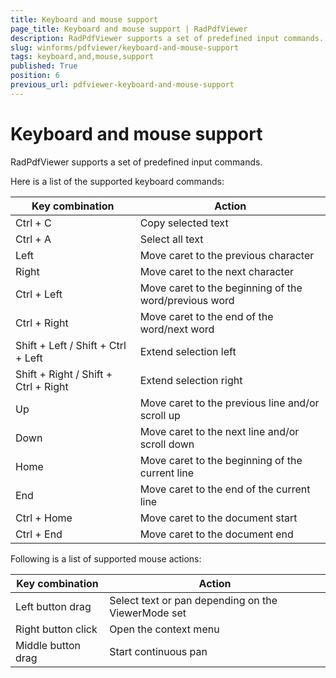 ```yaml
---
title: Keyboard and mouse support
page_title: Keyboard and mouse support | RadPdfViewer
description: RadPdfViewer supports a set of predefined input commands.
slug: winforms/pdfviewer/keyboard-and-mouse-support
tags: keyboard,and,mouse,support
published: True
position: 6
previous_url: pdfviewer-keyboard-and-mouse-support
---
```


# Keyboard and mouse support

RadPdfViewer supports a set of predefined input commands.

Here is a list of the supported keyboard commands:

|  __Key combination__  |  __Action__  |
| ------ | ------ |
|Ctrl + C|Copy selected text|
|Ctrl + A|Select all text|
|Left|Move caret to the previous character|
|Right|Move caret to the next character|
|Ctrl + Left|Move caret to the beginning of the word/previous word|
|Ctrl + Right|Move caret to the end of the word/next word|
|Shift + Left / Shift + Ctrl + Left|Extend selection left|
|Shift + Right / Shift + Ctrl + Right|Extend selection right|
|Up|Move caret to the previous line and/or scroll up|
|Down|Move caret to the next line and/or scroll down|
|Home|Move caret to the beginning of the current line|
|End|Move caret to the end of the current line|
|Ctrl + Home|Move caret to the document start|
|Ctrl + End|Move caret to the document end|

Following is a list of supported mouse actions:

|  __Key combination__  |  __Action__  |
| ------ | ------ |
|Left button drag|Select text or pan depending on the ViewerMode set|
|Right button click|Open the context menu|
|Middle button drag|Start continuous pan|
